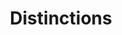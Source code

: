 ---
title : "Distinctions"
service_list:
# service item loop
- name : "3ème place au concours européen Galileo Master, catégorie *University challenge* (2020)"
  image : "images/icons/galileo.png"

# service item loop
- name : "Prix Eiffel par la Fédération Française des Inventeurs (2019)"
  image : "images/icons/ffi.png"

# service item loop
- name : "1er prix au concours Coup2Boost par Capgemini (2019)"
  image : "images/icons/coup2boost.png"
  
# service item loop
- name : "Gagnant de la *Best Presentation Award* par la Royal Aeronautical Society (2018)"
  image : "images/icons/RAeS_logo.png"
  
# service item loop
- name : "4ème place à la *Take-off Project Competition* à l'Université de Vienne (2017)"
  image : "images/icons/vienna.png"
  



# custom style
custom_class: "" 
custom_attributes: "" 
custom_css: ""
---
